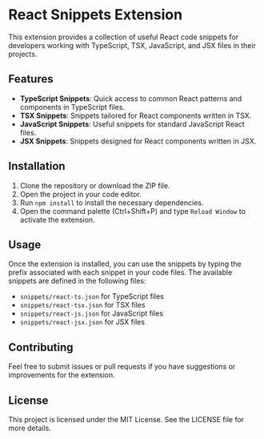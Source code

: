 # React Snippets Extension

This extension provides a collection of useful React code snippets for developers working with TypeScript, TSX, JavaScript, and JSX files in their projects.

## Features

- **TypeScript Snippets**: Quick access to common React patterns and components in TypeScript files.
- **TSX Snippets**: Snippets tailored for React components written in TSX.
- **JavaScript Snippets**: Useful snippets for standard JavaScript React files.
- **JSX Snippets**: Snippets designed for React components written in JSX.

## Installation

1. Clone the repository or download the ZIP file.
2. Open the project in your code editor.
3. Run `npm install` to install the necessary dependencies.
4. Open the command palette (Ctrl+Shift+P) and type `Reload Window` to activate the extension.

## Usage

Once the extension is installed, you can use the snippets by typing the prefix associated with each snippet in your code files. The available snippets are defined in the following files:

- `snippets/react-ts.json` for TypeScript files
- `snippets/react-tsx.json` for TSX files
- `snippets/react-js.json` for JavaScript files
- `snippets/react-jsx.json` for JSX files

## Contributing

Feel free to submit issues or pull requests if you have suggestions or improvements for the extension.

## License

This project is licensed under the MIT License. See the LICENSE file for more details.